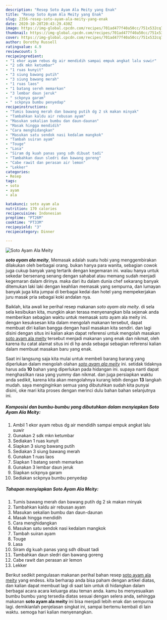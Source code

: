 ```yaml
---
description: "Resep Soto Ayam Ala Meity yang Enak"
title: "Resep Soto Ayam Ala Meity yang Enak"
slug: 2356-resep-soto-ayam-ala-meity-yang-enak
date: 2020-10-28T20:43:29.430Z
image: https://img-global.cpcdn.com/recipes/701ad477f40a50cc/751x532cq70/soto-ayam-ala-meity-foto-resep-utama.jpg
thumbnail: https://img-global.cpcdn.com/recipes/701ad477f40a50cc/751x532cq70/soto-ayam-ala-meity-foto-resep-utama.jpg
cover: https://img-global.cpcdn.com/recipes/701ad477f40a50cc/751x532cq70/soto-ayam-ala-meity-foto-resep-utama.jpg
author: Dorothy Russell
ratingvalue: 4.9
reviewcount: 5
recipeingredient:
- "1 ekor ayam rebus dg air mendidih sampai empuk angkat lalu suwir"
- "2 sdk mkn ketumbar"
- "1 ruas kunyit"
- "3 siung bawang putih"
- "3 siung bawang merah"
- "1 ruas laos"
- "1 batang sereh memarkan"
- "3 lembar daun jeruk"
- " sckpnya garam"
- " sckpnya bumbu penyedap"
recipeinstructions:
- "Tumis bawang merah dan bawang putih dg 2 sk makan minyak"
- "Tambahkan kaldu air rebusan ayam"
- "Masukan sekalian bumbu dan daun-daunan"
- "Masak hingga mendidih"
- "Cara menghidangkan"
- "Masukan satu sendok nasi kedalam mangkok"
- "Tambah suiran ayam"
- "Touge"
- "Lasa"
- "Siram dg kuah panas yang sdh dibuat tadi"
- "Tambahkan daun sledri dan bawang goreng"
- "Cabe rawit dan perasan air lemon"
- "Lekker"
categories:
- Resep
tags:
- soto
- ayam
- ala

katakunci: soto ayam ala 
nutrition: 170 calories
recipecuisine: Indonesian
preptime: "PT26M"
cooktime: "PT33M"
recipeyield: "3"
recipecategory: Dinner

---
```



![Soto Ayam Ala Meity](https://img-global.cpcdn.com/recipes/701ad477f40a50cc/751x532cq70/soto-ayam-ala-meity-foto-resep-utama.jpg)

<b><i>soto ayam ala meity</i></b>, Memasak adalah suatu hobi yang menggembirakan dilakukan oleh berbagai orang. bukan hanya para wanita, sebagian cowok juga cukup banyak yang tertarik dengan kegemaran ini. walau hanya untuk sekedar bersenang senang dengan sahabat atau memang sudah menjadi kegemaran dalam dirinya. maka dari itu dalam dunia chef sekarang banyak ditemukan laki laki dengan keahlian memasak yang sempurna, dan lumayan banyak juga kita jumpai di berbagai kedai dan hotel yang mempekerjakan juru masak pria sebagai koki andalan nya.



Baiklah, kita awali ke perihal resep makanan <i>soto ayam ala meity</i>. di sela sela kesibukan kita, mungkin akan terasa menyenangkan bila sejenak anda memberikan sebagian waktu untuk memasak soto ayam ala meity ini. dengan kesuksesan kita dalam mengolah makanan tersebut, dapat membuat diri kalian bangga dengan hasil masakan kita sendiri. dan lagi disini dengan situs ini kalian akan dapat referensi untuk mengolah masakan <u>soto ayam ala meity</u> tersebut menjadi makanan yang enak dan nikmat, oleh karena itu catat alamat situs ini di hp anda sebagai sebagian referensi kalian dalam membuat masakan baru yang enak.


Saat ini langsung saja kita mulai untuk membeli barang barang yang diperlukan dalam mengolah olahan <u><i>soto ayam ala meity</i></u> ini. setidak tidaknya harus ada <b>10</b> bahan yang diperlukan pada hidangan ini. supaya nanti dapat menghasilkan rasa yang yummy dan nikmat. dan juga persiapkan waktu anda sedikit, karena kita akan mengolahnya kurang lebih dengan <b>13</b> langkah mudah. saya menginginkan semua yang dibutuhkan sudah kita punyai disini, oke mari kita proses dengan merinci dulu bahan bahan selanjutnya ini.

<!--inarticleads1-->

##### Komposisi dan bumbu-bumbu yang dibutuhkan dalam menyiapkan Soto Ayam Ala Meity:

1. Ambil 1 ekor ayam rebus dg air mendidih sampai empuk angkat lalu suwir
1. Gunakan 2 sdk mkn ketumbar
1. Sediakan 1 ruas kunyit
1. Siapkan 3 siung bawang putih
1. Sediakan 3 siung bawang merah
1. Gunakan 1 ruas laos
1. Siapkan 1 batang sereh memarkan
1. Gunakan 3 lembar daun jeruk
1. Siapkan  sckpnya garam
1. Sediakan  sckpnya bumbu penyedap




<!--inarticleads2-->

##### Tahapan menyiapkan Soto Ayam Ala Meity:

1. Tumis bawang merah dan bawang putih dg 2 sk makan minyak
1. Tambahkan kaldu air rebusan ayam
1. Masukan sekalian bumbu dan daun-daunan
1. Masak hingga mendidih
1. Cara menghidangkan
1. Masukan satu sendok nasi kedalam mangkok
1. Tambah suiran ayam
1. Touge
1. Lasa
1. Siram dg kuah panas yang sdh dibuat tadi
1. Tambahkan daun sledri dan bawang goreng
1. Cabe rawit dan perasan air lemon
1. Lekker




Berikut sedikit pengulasan makanan perihal bahan resep <u>soto ayam ala meity</u> yang endess. kita berharap anda bisa paham dengan artikel diatas, dan kalian dapat membuat lagi di saat lain untuk di hidangkan dalam berbagai acara acara keluarga atau teman anda. kamu bs menyesuaikan bumbu bumbu yang tersedia diatas sesuai dengan selera anda, sehingga makanan <b>soto ayam ala meity</b> ini bisa menjadi lebih enak dan sempurna lagi. demikianlah penjelasan singkat ini, sampai bertemu kembali di lain waktu. semoga hari kalian menyenangkan.
